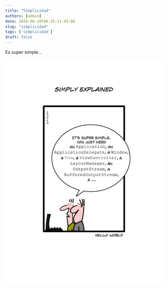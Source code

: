 ```yaml
---
title: "Simplicidad"
authors: [admin]
date: 2010-06-29T08:25:11-03:00
slug: "simplicidad"
tags: ['simplicidad']
draft: false
---
```

 
Es super simple...

![hello\_world.jpg](hello_world.jpg)

